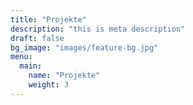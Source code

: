 ```yaml
---
title: "Projekte"
description: "this is meta description"
draft: false
bg_image: "images/feature-bg.jpg"
menu:
  main:
    name: "Projekte"
    weight: 3
---
```

